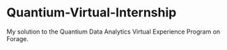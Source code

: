 # Quantium-Virtual-Internship

My solution to the Quantium Data Analytics Virtual Experience Program on Forage.
